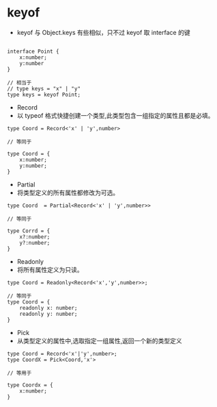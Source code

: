 # keyof

- keyof 与 Object.keys 有些相似，只不过 keyof 取 interface 的键

```

interface Point {
    x:number;
    y:number
}

// 相当于
// type keys = "x" | "y"
type keys = keyof Point;

```

- Record
- 以 typeof 格式快捷创建一个类型,此类型包含一组指定的属性且都是必填。

```
type Coord = Record<'x' | 'y',number>

// 等同于

type Coord = {
    x:number;
    y:number;
}

```

- Partial
- 将类型定义的所有属性都修改为可选。

```
type Coord  = Partial<Record<'x' | 'y',number>>

// 等同于

type Corrd = {
    x?:number;
    y?:number;
}

```

- Readonly
- 将所有属性定义为只读。

```
type Coord = Readonly<Record<'x','y',number>>;

// 等同于
type Coord = {
    readonly x: number;
    readonly y: number;
}

```

- Pick
- 从类型定义的属性中,选取指定一组属性,返回一个新的类型定义

```
type Coord = Record<'x'|'y',number>;
type CoordX = Pick<Coord,'x'>

// 等用于

type Coordx = {
    x:number;
}
```
